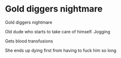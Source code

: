 # Gold diggers nightmare

Gold diggers nightmare

Old dude who starts to take care of himself. Jogging

Gets blood transfusions

She ends up dying first from having to fuck him so long

 
